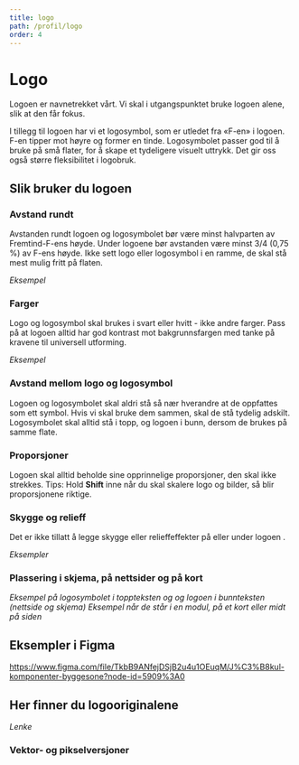 ```yaml
---
title: logo
path: /profil/logo
order: 4
---
```


# Logo

Logoen er navnetrekket vårt. Vi skal i utgangspunktet bruke logoen alene, slik at den får fokus.

I tillegg til logoen har vi et logosymbol, som er utledet fra «F-en» i logoen. F-en tipper mot høyre og former en tinde. Logosymbolet passer god til å bruke på små flater, for å skape et tydeligere visuelt uttrykk. Det gir oss også større fleksibilitet i logobruk.

## Slik bruker du logoen

### Avstand rundt

Avstanden rundt logoen og logosymbolet bør være minst halvparten av Fremtind-F-ens høyde. Under logoene bør avstanden være minst 3/4 (0,75 %) av F-ens høyde. Ikke sett logo eller logosymbol i en ramme, de skal stå mest mulig fritt på flaten.

_Eksempel_

### Farger

Logo og logosymbol skal brukes i svart eller hvitt - ikke andre farger. Pass på at logoen alltid har god kontrast mot bakgrunnsfargen med tanke på kravene til universell utforming.

_Eksempel_

### Avstand mellom logo og logosymbol

Logoen og logosymbolet skal aldri stå så nær hverandre at de oppfattes som ett symbol. Hvis vi skal bruke dem sammen, skal de stå tydelig adskilt. Logosymbolet skal alltid stå i topp, og logoen i bunn, dersom de brukes på samme flate.

### Proporsjoner

Logoen skal alltid beholde sine opprinnelige proporsjoner, den skal ikke strekkes.
Tips: Hold **Shift** inne når du skal skalere logo og bilder, så blir proporsjonene riktige.

### Skygge og relieff

Det er ikke tillatt å legge skygge eller relieffeffekter på eller under logoen .

_Eksempler_

### Plassering i skjema, på nettsider og på kort

_Eksempel på logosymbolet i toppteksten og og logoen i bunnteksten (nettside og skjema)_
_Eksempel når de står i en modul, på et kort eller midt på siden_

## Eksempler i Figma

https://www.figma.com/file/TkbB9ANfejDSjB2u4u1OEuqM/J%C3%B8kul-komponenter-byggesone?node-id=5909%3A0

## Her finner du logooriginalene

_Lenke_

### Vektor- og pikselversjoner
